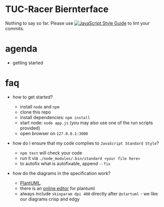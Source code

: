 # TUC-Racer Biernterface
Nothing to say so far.
Please use [![JavaScript Style Guide](https://cdn.rawgit.com/standard/standard/master/badge.svg)](https://github.com/standard/standard) to lint your commits.

# agenda
+ getting started

# faq
+ how to get started?
    + install `node` and `npm`
    + clone this repo
    + install dependencies: `npm install`
    + start node: `node app.js` (you may also use one of the run scripts provided)
    + open browser on `127.0.0.1:3000`

+ how do I ensure that my code complies to `JavaScript Standard Style`?
    + `npm test` will check your code
    + run it via `./node_modules/.bin/standard <your file here>`
    + to autofix what is autofixable, append `--fix`

+ how do the diagrams in the specification work?
    + [PlantUML](http://plantuml.com/).
    + there is an [online editor](https://www.planttext.com/) for plantuml
    + always include `skinparam dpi 400` directly after `@startuml` - we like our diagrams crisp and edgy
